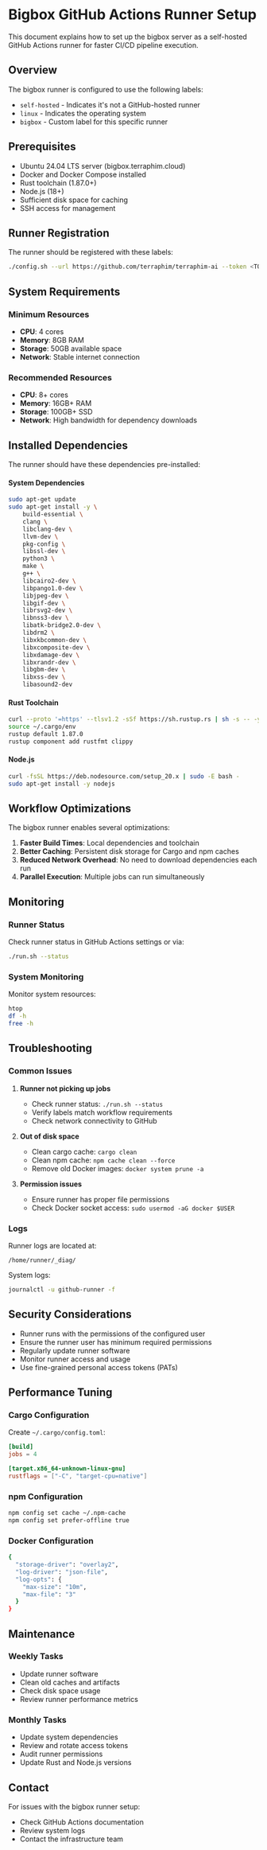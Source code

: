 # Bigbox GitHub Actions Runner Setup

This document explains how to set up the bigbox server as a self-hosted GitHub Actions runner for faster CI/CD pipeline execution.

## Overview

The bigbox runner is configured to use the following labels:
- `self-hosted` - Indicates it's not a GitHub-hosted runner
- `linux` - Indicates the operating system
- `bigbox` - Custom label for this specific runner

## Prerequisites

- Ubuntu 24.04 LTS server (bigbox.terraphim.cloud)
- Docker and Docker Compose installed
- Rust toolchain (1.87.0+)
- Node.js (18+)
- Sufficient disk space for caching
- SSH access for management

## Runner Registration

The runner should be registered with these labels:
```bash
./config.sh --url https://github.com/terraphim/terraphim-ai --token <TOKEN> --labels self-hosted,linux,bigbox
```

## System Requirements

### Minimum Resources
- **CPU**: 4 cores
- **Memory**: 8GB RAM
- **Storage**: 50GB available space
- **Network**: Stable internet connection

### Recommended Resources
- **CPU**: 8+ cores
- **Memory**: 16GB+ RAM
- **Storage**: 100GB+ SSD
- **Network**: High bandwidth for dependency downloads

## Installed Dependencies

The runner should have these dependencies pre-installed:

#### System Dependencies
```bash
sudo apt-get update
sudo apt-get install -y \
    build-essential \
    clang \
    libclang-dev \
    llvm-dev \
    pkg-config \
    libssl-dev \
    python3 \
    make \
    g++ \
    libcairo2-dev \
    libpango1.0-dev \
    libjpeg-dev \
    libgif-dev \
    librsvg2-dev \
    libnss3-dev \
    libatk-bridge2.0-dev \
    libdrm2 \
    libxkbcommon-dev \
    libxcomposite-dev \
    libxdamage-dev \
    libxrandr-dev \
    libgbm-dev \
    libxss-dev \
    libasound2-dev
```

#### Rust Toolchain
```bash
curl --proto '=https' --tlsv1.2 -sSf https://sh.rustup.rs | sh -s -- -y
source ~/.cargo/env
rustup default 1.87.0
rustup component add rustfmt clippy
```

#### Node.js
```bash
curl -fsSL https://deb.nodesource.com/setup_20.x | sudo -E bash -
sudo apt-get install -y nodejs
```

## Workflow Optimizations

The bigbox runner enables several optimizations:

1. **Faster Build Times**: Local dependencies and toolchain
2. **Better Caching**: Persistent disk storage for Cargo and npm caches
3. **Reduced Network Overhead**: No need to download dependencies each run
4. **Parallel Execution**: Multiple jobs can run simultaneously

## Monitoring

### Runner Status
Check runner status in GitHub Actions settings or via:
```bash
./run.sh --status
```

### System Monitoring
Monitor system resources:
```bash
htop
df -h
free -h
```

## Troubleshooting

### Common Issues

1. **Runner not picking up jobs**
   - Check runner status: `./run.sh --status`
   - Verify labels match workflow requirements
   - Check network connectivity to GitHub

2. **Out of disk space**
   - Clean cargo cache: `cargo clean`
   - Clean npm cache: `npm cache clean --force`
   - Remove old Docker images: `docker system prune -a`

3. **Permission issues**
   - Ensure runner has proper file permissions
   - Check Docker socket access: `sudo usermod -aG docker $USER`

### Logs

Runner logs are located at:
```
/home/runner/_diag/
```

System logs:
```bash
journalctl -u github-runner -f
```

## Security Considerations

- Runner runs with the permissions of the configured user
- Ensure the runner user has minimum required permissions
- Regularly update runner software
- Monitor runner access and usage
- Use fine-grained personal access tokens (PATs)

## Performance Tuning

### Cargo Configuration
Create `~/.cargo/config.toml`:
```toml
[build]
jobs = 4

[target.x86_64-unknown-linux-gnu]
rustflags = ["-C", "target-cpu=native"]
```

### npm Configuration
```bash
npm config set cache ~/.npm-cache
npm config set prefer-offline true
```

### Docker Configuration
```bash
{
  "storage-driver": "overlay2",
  "log-driver": "json-file",
  "log-opts": {
    "max-size": "10m",
    "max-file": "3"
  }
}
```

## Maintenance

### Weekly Tasks
- Update runner software
- Clean old caches and artifacts
- Check disk space usage
- Review runner performance metrics

### Monthly Tasks
- Update system dependencies
- Review and rotate access tokens
- Audit runner permissions
- Update Rust and Node.js versions

## Contact

For issues with the bigbox runner setup:
- Check GitHub Actions documentation
- Review system logs
- Contact the infrastructure team